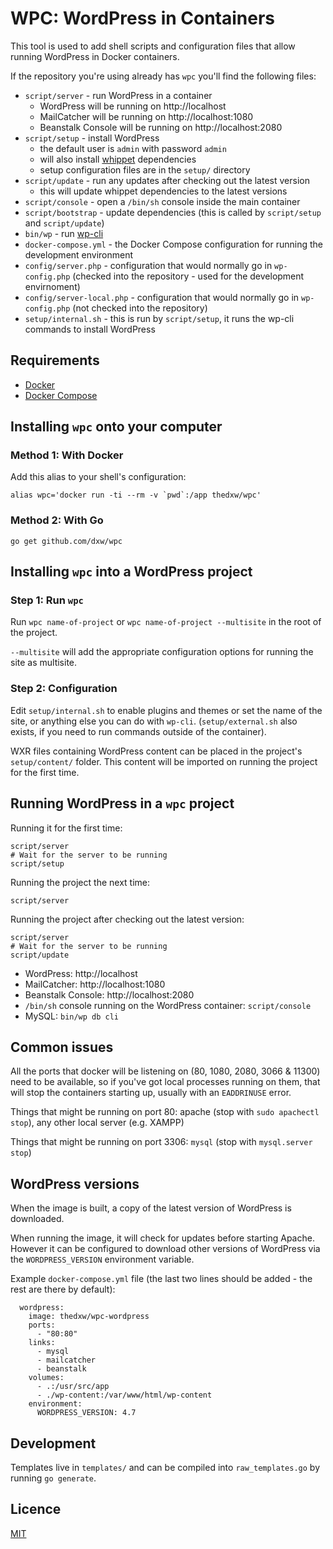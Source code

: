 # WPC: WordPress in Containers

This tool is used to add shell scripts and configuration files that allow running WordPress in Docker containers.

If the repository you're using already has `wpc` you'll find the following files:

- `script/server` - run WordPress in a container
  - WordPress will be running on http://localhost
  - MailCatcher will be running on http://localhost:1080
  - Beanstalk Console will be running on http://localhost:2080
- `script/setup` - install WordPress
  - the default user is `admin` with password `admin`
  - will also install [whippet](https://github.com/dxw/whippet) dependencies
  - setup configuration files are in the `setup/` directory
- `script/update` - run any updates after checking out the latest version
  - this will update whippet dependencies to the latest versions
- `script/console` - open a `/bin/sh` console inside the main container
- `script/bootstrap` - update dependencies (this is called by `script/setup` and `script/update`)
- `bin/wp` - run [wp-cli](https://wp-cli.org/)
- `docker-compose.yml` - the Docker Compose configuration for running the development environment
- `config/server.php` - configuration that would normally go in `wp-config.php` (checked into the repository - used for the development envirnoment)
- `config/server-local.php` - configuration that would normally go in `wp-config.php` (not checked into the repository)
- `setup/internal.sh` - this is run by `script/setup`, it runs the wp-cli commands to install WordPress

## Requirements

- [Docker](https://docs.docker.com/docker-for-mac/install/)
- [Docker Compose](https://docs.docker.com/compose/install/)

## Installing `wpc` onto your computer

### Method 1: With Docker

Add this alias to your shell's configuration:

```
alias wpc='docker run -ti --rm -v `pwd`:/app thedxw/wpc'
```

### Method 2: With Go

```
go get github.com/dxw/wpc
```

## Installing `wpc` into a WordPress project

### Step 1: Run `wpc`

Run `wpc name-of-project` or `wpc name-of-project --multisite` in the root of the project.

`--multisite` will add the appropriate configuration options for running the site as multisite.

### Step 2: Configuration

Edit `setup/internal.sh` to enable plugins and themes or set the name of the site, or anything else you can do with `wp-cli`. (`setup/external.sh` also exists, if you need to run commands outside of the container).

WXR files containing WordPress content can be placed in the project's `setup/content/` folder. This content will be imported on running the project for the first time.

## Running WordPress in a `wpc` project

Running it for the first time:

```
script/server
# Wait for the server to be running
script/setup
```

Running the project the next time:

```
script/server
```

Running the project after checking out the latest version:

```
script/server
# Wait for the server to be running
script/update
```

- WordPress: http://localhost
- MailCatcher: http://localhost:1080
- Beanstalk Console: http://localhost:2080
- `/bin/sh` console running on the WordPress container: `script/console`
- MySQL: `bin/wp db cli`

## Common issues

All the ports that docker will be listening on (80, 1080, 2080, 3066 & 11300) need to be available, so if you've got local processes running on them, that will stop the containers starting up, usually with an `EADDRINUSE` error.

Things that might be running on port 80: apache (stop with `sudo apachectl stop`), any other local server (e.g. XAMPP)

Things that might be running on port 3306: `mysql` (stop with `mysql.server stop`)

## WordPress versions

When the image is built, a copy of the latest version of WordPress is downloaded.

When running the image, it will check for updates before starting Apache. However it can be configured to download other versions of WordPress via the `WORDPRESS_VERSION` environment variable.

Example `docker-compose.yml` file (the last two lines should be added - the rest are there by default):

```
  wordpress:
    image: thedxw/wpc-wordpress
    ports:
      - "80:80"
    links:
      - mysql
      - mailcatcher
      - beanstalk
    volumes:
      - .:/usr/src/app
      - ./wp-content:/var/www/html/wp-content
    environment:
      WORDPRESS_VERSION: 4.7
```

## Development

Templates live in `templates/` and can be compiled into `raw_templates.go` by running `go generate`.

## Licence

[MIT](COPYING.md)
